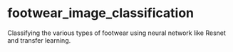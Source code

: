 # footwear_image_classification
Classifying the various types of footwear using neural network like Resnet and transfer learning.
